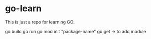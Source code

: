 # go-learn

This is just a repo for learning GO.

go build
go run
go mod init "package-name"
go get -> to add module
